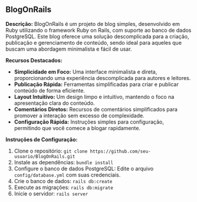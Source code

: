 ## BlogOnRails

**Descrição:**
BlogOnRails é um projeto de blog simples, desenvolvido em Ruby utilizando o framework Ruby on Rails, com suporte ao banco de dados PostgreSQL. Este blog oferece uma solução descomplicada para a criação, publicação e gerenciamento de conteúdo, sendo ideal para aqueles que buscam uma abordagem minimalista e fácil de usar.

**Recursos Destacados:**
- **Simplicidade em Foco:** Uma interface minimalista e direta, proporcionando uma experiência descomplicada para autores e leitores.
- **Publicação Rápida:** Ferramentas simplificadas para criar e publicar conteúdo de forma eficiente.
- **Layout Intuitivo:** Um design limpo e intuitivo, mantendo o foco na apresentação clara do conteúdo.
- **Comentários Diretos:** Recursos de comentários simplificados para promover a interação sem excesso de complexidade.
- **Configuração Rápida:** Instruções simples para configuração, permitindo que você comece a blogar rapidamente.

**Instruções de Configuração:**
1. Clone o repositório: `git clone https://github.com/seu-usuario/BlogOnRails.git`
2. Instale as dependências: `bundle install`
3. Configure o banco de dados PostgreSQL: Edite o arquivo `config/database.yml` com suas credenciais.
4. Crie o banco de dados: `rails db:create`
5. Execute as migrações: `rails db:migrate`
6. Inicie o servidor: `rails server`
